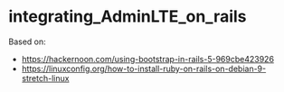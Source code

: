 # integrating_AdminLTE_on_rails

Based on:

* https://hackernoon.com/using-bootstrap-in-rails-5-969cbe423926
* https://linuxconfig.org/how-to-install-ruby-on-rails-on-debian-9-stretch-linux
